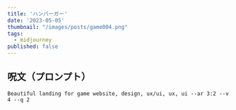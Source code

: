 ```yaml
---
title: 'ハンバーガー'
date: '2023-05-05'
thumbnail: "/images/posts/game004.png"
tags:
  - midjourney
published: false
---
```


## 呪文（プロンプト）
```
Beautiful landing for game website, design, ux/ui, ux, ui --ar 3:2 --v 4 --q 2
```